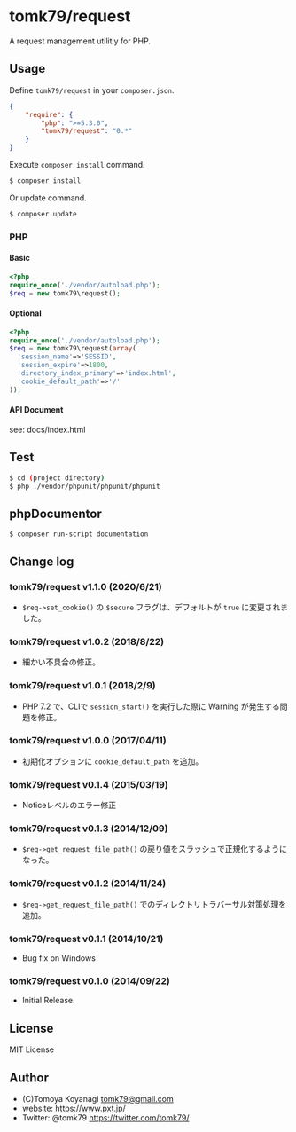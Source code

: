 tomk79/request
=======

A request management utilitiy for PHP.

## Usage

Define `tomk79/request` in your `composer.json`.

```json
{
    "require": {
        "php": ">=5.3.0",
        "tomk79/request": "0.*"
    }
}
```

Execute `composer install` command.

```bash
$ composer install
```

Or update command.

```bash
$ composer update
```


### PHP

#### Basic

```php
<?php
require_once('./vendor/autoload.php');
$req = new tomk79\request();
```

#### Optional

```php
<?php
require_once('./vendor/autoload.php');
$req = new tomk79\request(array(
  'session_name'=>'SESSID',
  'session_expire'=>1800,
  'directory_index_primary'=>'index.html',
  'cookie_default_path'=>'/'
));
```

#### API Document

see: docs/index.html


## Test

```bash
$ cd (project directory)
$ php ./vendor/phpunit/phpunit/phpunit
```

## phpDocumentor

```
$ composer run-script documentation
```


## Change log

### tomk79/request v1.1.0 (2020/6/21)

- `$req->set_cookie()` の `$secure` フラグは、デフォルトが `true` に変更されました。

### tomk79/request v1.0.2 (2018/8/22)

- 細かい不具合の修正。

### tomk79/request v1.0.1 (2018/2/9)

- PHP 7.2 で、CLIで `session_start()` を実行した際に Warning が発生する問題を修正。

### tomk79/request v1.0.0 (2017/04/11)

- 初期化オプションに `cookie_default_path` を追加。

### tomk79/request v0.1.4 (2015/03/19)

- Noticeレベルのエラー修正

### tomk79/request v0.1.3 (2014/12/09)

- `$req->get_request_file_path()` の戻り値をスラッシュで正規化するようになった。

### tomk79/request v0.1.2 (2014/11/24)

- `$req->get_request_file_path()` でのディレクトリトラバーサル対策処理を追加。

### tomk79/request v0.1.1 (2014/10/21)

- Bug fix on Windows

### tomk79/request v0.1.0 (2014/09/22)

- Initial Release.


## License

MIT License


## Author

- (C)Tomoya Koyanagi <tomk79@gmail.com>
- website: <https://www.pxt.jp/>
- Twitter: @tomk79 <https://twitter.com/tomk79/>
